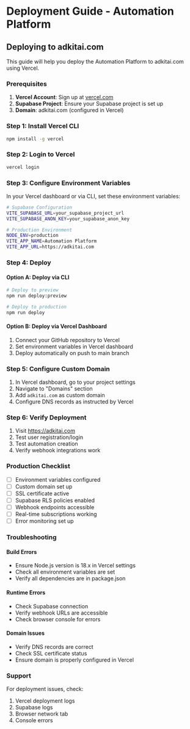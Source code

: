 # Deployment Guide - Automation Platform

## Deploying to adkitai.com

This guide will help you deploy the Automation Platform to adkitai.com using Vercel.

### Prerequisites

1. **Vercel Account**: Sign up at [vercel.com](https://vercel.com)
2. **Supabase Project**: Ensure your Supabase project is set up
3. **Domain**: adkitai.com (configured in Vercel)

### Step 1: Install Vercel CLI

```bash
npm install -g vercel
```

### Step 2: Login to Vercel

```bash
vercel login
```

### Step 3: Configure Environment Variables

In your Vercel dashboard or via CLI, set these environment variables:

```bash
# Supabase Configuration
VITE_SUPABASE_URL=your_supabase_project_url
VITE_SUPABASE_ANON_KEY=your_supabase_anon_key

# Production Environment
NODE_ENV=production
VITE_APP_NAME=Automation Platform
VITE_APP_URL=https://adkitai.com
```

### Step 4: Deploy

#### Option A: Deploy via CLI
```bash
# Deploy to preview
npm run deploy:preview

# Deploy to production
npm run deploy
```

#### Option B: Deploy via Vercel Dashboard
1. Connect your GitHub repository to Vercel
2. Set environment variables in Vercel dashboard
3. Deploy automatically on push to main branch

### Step 5: Configure Custom Domain

1. In Vercel dashboard, go to your project settings
2. Navigate to "Domains" section
3. Add `adkitai.com` as custom domain
4. Configure DNS records as instructed by Vercel

### Step 6: Verify Deployment

1. Visit https://adkitai.com
2. Test user registration/login
3. Test automation creation
4. Verify webhook integrations work

### Production Checklist

- [ ] Environment variables configured
- [ ] Custom domain set up
- [ ] SSL certificate active
- [ ] Supabase RLS policies enabled
- [ ] Webhook endpoints accessible
- [ ] Real-time subscriptions working
- [ ] Error monitoring set up

### Troubleshooting

#### Build Errors
- Ensure Node.js version is 18.x in Vercel settings
- Check all environment variables are set
- Verify all dependencies are in package.json

#### Runtime Errors
- Check Supabase connection
- Verify webhook URLs are accessible
- Check browser console for errors

#### Domain Issues
- Verify DNS records are correct
- Check SSL certificate status
- Ensure domain is properly configured in Vercel

### Support

For deployment issues, check:
1. Vercel deployment logs
2. Supabase logs
3. Browser network tab
4. Console errors